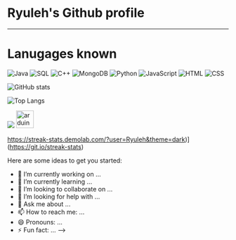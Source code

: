 # Ryuleh's Github profile
---

# Lanugages known

![Java](https://img.shields.io/badge/-Java-orange?logo=java)
![SQL](https://img.shields.io/badge/-SQL-blue?logo=sql)
![C++](https://img.shields.io/badge/-C++-purple?logo=c%2B%2B)
![MongoDB](https://img.shields.io/badge/-MongoDB-green?logo=mongodb)
![Python](https://img.shields.io/badge/-Python-blue?logo=python)
![JavaScript](https://img.shields.io/badge/-JavaScript-yellow?logo=javascript)
![HTML](https://img.shields.io/badge/-HTML-orange?logo=html5)
![CSS](https://img.shields.io/badge/-CSS-green?logo=css3)

![GitHub stats](https://github-readme-stats.vercel.app/api?username=Ryuleh&show_icons=true&theme=dracula)

![Top Langs](https://github-readme-stats.vercel.app/api/top-langs/?username=Ryuleh&layout=compact)

![](https://komarev.com/ghpvc/?username=Ryuleh)
 <a href="https://www.arduino.cc/" target="_blank" rel="noreferrer"> <img src="https://cdn.worldvectorlogo.com/logos/arduino-1.svg" alt="arduino" width="40" height="40"/> </a>

https://streak-stats.demolab.com/?user=Ryuleh&theme=dark)](https://git.io/streak-stats)

Here are some ideas to get you started:

- 🔭 I’m currently working on ...
- 🌱 I’m currently learning ...
- 👯 I’m looking to collaborate on ...
- 🤔 I’m looking for help with ...
- 💬 Ask me about ...
- 📫 How to reach me: ...
- 😄 Pronouns: ...
- ⚡ Fun fact: ...
-->
